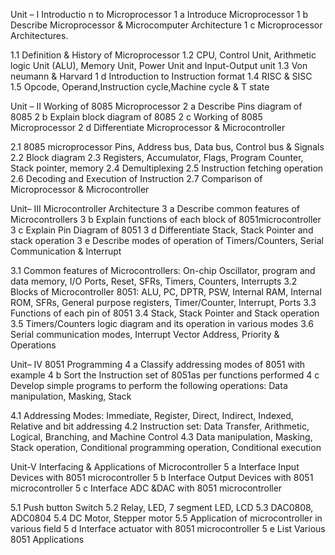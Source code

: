 Unit – I Introductio n to Microprocessor
1 a Introduce Microprocessor
1 b Describe Microprocessor & Microcomputer Architecture
1 c Microprocessor Architectures.

1.1 Definition & History of Microprocessor
1.2 CPU, Control Unit, Arithmetic logic Unit (ALU), Memory Unit, Power Unit and Input-Output unit
1.3 Von neumann & Harvard 
1 d Introduction to Instruction format
1.4 RISC & SISC
1.5 Opcode, Operand,Instruction cycle,Machine cycle & T state

Unit – II Working of 8085 Microprocessor
2 a Describe Pins diagram of 8085
2 b Explain block diagram of 8085
2 c Working of 8085 Microprocessor
2 d Differentiate Microprocessor & Microcontroller

2.1 8085 microprocessor Pins, Address bus, Data bus, Control bus & Signals
2.2 Block diagram
2.3 Registers, Accumulator, Flags, Program Counter, Stack pointer, memory
2.4 Demultiplexing
2.5 Instruction fetching operation
2.6 Decoding and Execution of Instruction
2.7 Comparison of Microprocessor & Microcontroller

Unit– III Microcontroller Architecture
3 a Describe common features of Microcontrollers
3 b Explain functions of each block of 8051microcontroller
3 c Explain Pin Diagram of 8051
3 d Differentiate Stack, Stack Pointer and stack operation
3 e Describe modes of operation of Timers/Counters, Serial Communication & Interrupt

3.1 Common features of Microcontrollers: On-chip Oscillator, program and data memory, I/O Ports, Reset, SFRs, Timers, Counters, Interrupts
3.2 Blocks of Microcontroller 8051: ALU, PC, DPTR, PSW, Internal RAM, Internal ROM, SFRs, General purpose registers, Timer/Counter, Interrupt, Ports
3.3 Functions of each pin of 8051
3.4 Stack, Stack Pointer and Stack operation
3.5 Timers/Counters logic diagram and its operation in various modes
3.6 Serial communication modes, Interrupt Vector Address, Priority & Operations

Unit– IV 8051 Programming
4 a Classify addressing modes of 8051 with example
4 b Sort the Instruction set of 8051as per functions performed
4 c Develop simple programs to perform the following operations: Data manipulation, Masking, Stack

4.1 Addressing Modes: Immediate, Register, Direct, Indirect, Indexed, Relative and bit addressing
4.2 Instruction set: Data Transfer, Arithmetic, Logical, Branching, and Machine Control
4.3 Data manipulation, Masking, Stack operation, Conditional programming operation, Conditional execution

Unit-V Interfacing & Applications of Microcontroller
5 a Interface Input Devices with 8051 microcontroller
5 b Interface Output Devices with 8051 microcontroller
5 c Interface ADC &DAC with 8051 microcontroller

5.1 Push button Switch
5.2 Relay, LED, 7 segment LED, LCD
5.3 DAC0808, ADC0804
5.4 DC Motor, Stepper motor
5.5 Application of microcontroller in various field
5 d Interface actuator with 8051 microcontroller
5 e List Various 8051 Applications